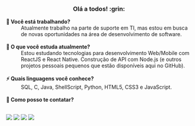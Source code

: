 <h3 align='center'>Olá a todos! :grin: </h3>

<!--
**apfjunior/apfjunior** is a ✨ _special_ ✨ repository because its `README.md` (this file) appears on your GitHub profile.

Here are some ideas to get you started:

- 🔭 I’m currently working on 
- 🌱 I’m currently learning ...
- 👯 I’m looking to collaborate on ...
- 🤔 I’m looking for help with ...
- 💬 Ask me about ...
- 📫 How to reach me: ...
- 😄 Pronouns: ...
- ⚡ Fun fact: ...
-->

<dt><strong>🔭 Você está trabalhando?</strong></dt>
<dd>Atualmente trabalho na parte de suporte em TI, mas estou em busca de novas oportunidades na área de desenvolvimento de software.</dd>

<br />

<dt><strong>🌱 O que você estuda atualmente?</strong></dt>
<dd>Estou estudando tecnologias para desenvolvimento Web/Mobile com ReactJS e React Native. Construção de API com Node.js (e outros projetos pessoais pequenos que estão disponíveis aqui no GitHub).</dd>

<br />

<dt><strong>⚡ Quais linguagens você conhece?</strong></dt>
<dd>SQL, C, Java, ShellScript, Python, HTML5, CSS3 e JavaScript.</dd>

<br />

<dt><strong>💬 Como posso te contatar?</strong></dt>

<br />

<p align='left'>
  <a href="https://www.linkedin.com/in/antoninopraxedes" target="_blank"><img src="https://img.shields.io/badge/-Linkedin-0077B5?style=flat-square&logo=Linkedin&logoColor=white&link=https://www.linkedin.com/in/antoninopraxedes"/></a>
  <a href="mailto:antonino.praxedes@gmail.com" target="_blank"><img src="https://img.shields.io/badge/-Gmail-0078D4?style=square&logo=Gmail&logoColor=white&link=mailto:antonino.praxedes@gmail.com"/></a>
  <a href="https://t.me/antoninopraxedes" target="_blank"><img src="https://img.shields.io/badge/-Telegram-0E8ED4?style=flat-square&logo=Telegram&logoColor=white&link=mailto:antonino.praxedes@gmail.com"/></a>
  <a href="https://github.com/apfjunior" target="_blank"><img src="https://img.shields.io/badge/-Github-000?style=flat-square&logo=Github&logoColor=white&link=https://github.com/apfjunior"/></a>
</p>
